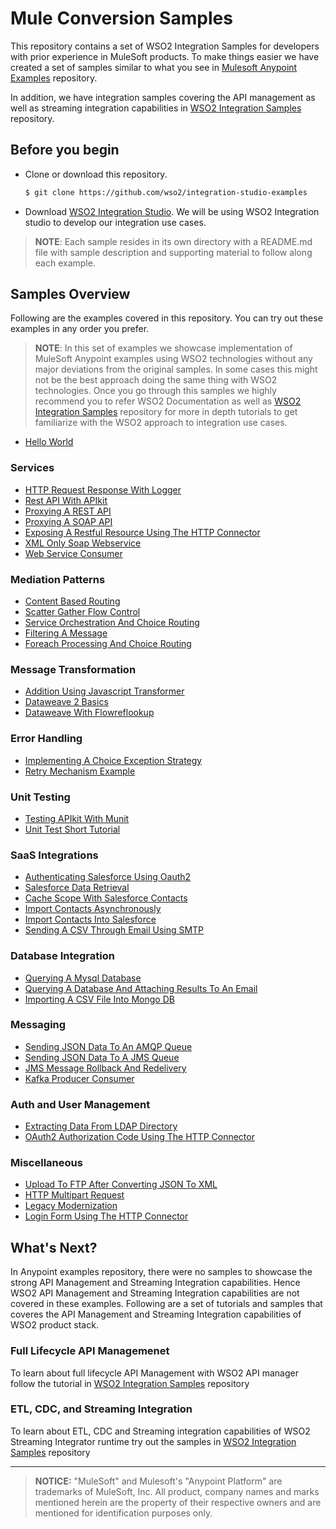 # Mule Conversion Samples

This repository contains a set of WSO2 Integration Samples for developers with prior experience in MuleSoft products. To make things easier we have created a set of samples similar to what you see in [Mulesoft Anypoint Examples](https://github.com/mulesoft/anypoint-examples) repository.

In addition, we have integration samples covering the API management as well as streaming integration capabilities in [WSO2 Integration Samples](https://github.com/wso2/integration-studio-examples) repository.

## Before you begin
 
- Clone or download this repository.
    ```bash
    $ git clone https://github.com/wso2/integration-studio-examples
    ```
- Download [WSO2 Integration Studio](https://wso2.com/integration/integration-studio/). We will be using WSO2 Integration studio to develop our integration use cases.

> __NOTE__: Each sample resides in its own directory with a README.md file with sample description and supporting material to follow along each example.

## Samples Overview

Following are the examples covered in this repository. You can try out these examples in any order you prefer.

> __NOTE__: In this set of examples we showcase implementation of MuleSoft Anypoint examples using WSO2 technologies without any major deviations from the original samples. In some cases this might not be the best approach doing the same thing with WSO2 technologies. Once you go through this samples we highly recommend you to refer WSO2 Documentation as well as [WSO2 Integration Samples](https://github.com/wso2/integration-studio-examples) repository for more in depth tutorials to get familiarize with the WSO2 approach to integration use cases.

- [Hello World](examples/hello-world/README.md)

### Services

- [HTTP Request Response With Logger](examples/http-request-response-with-logger/README.md)
- [Rest API With APIkit](examples/rest-api-with-apikit/README.md)
- [Proxying A REST API](examples/proxying-a-rest-api/README.md)
- [Proxying A SOAP API](examples/proxying-a-soap-api/README.md)
- [Exposing A Restful Resource Using The HTTP Connector](examples/exposing-a-restful-resource-using-the-http-connector/README.md)
- [XML Only Soap Webservice](examples/xml-only-soap-webservice/README.md)
- [Web Service Consumer](examples/web-service-consumer/README.md)

### Mediation Patterns 
- [Content Based Routing](examples/content-based-routing/README.md)
- [Scatter Gather Flow Control](examples/scatter-gather-flow-control/README.md)
- [Service Orchestration And Choice Routing](examples/service-orchestration-and-choice-routing/README.md)
- [Filtering A Message](examples/filtering-a-message/README.md)
- [Foreach Processing And Choice Routing](examples/foreach-processing-and-choice-routing/README.md)

### Message Transformation

- [Addition Using Javascript Transformer](examples/addition-using-javascript-transformer/README.md)
- [Dataweave 2 Basics](examples/dataweave-2-basics/README.md)
- [Dataweave With Flowreflookup](examples/dataweave-with-flowreflookup/README.md)

### Error Handling

- [Implementing A Choice Exception Strategy](examples/implementing-a-choice-exception-strategy/README.md)
- [Retry Mechanism Example](examples/retry-mechanism-example/README.md)

### Unit Testing

- [Testing APIkit With Munit](examples/testing-apikit-with-munit/README.md)
- [Unit Test Short Tutorial](examples/unittest-short-tutorial/README.md)

### SaaS Integrations

- [Authenticating Salesforce Using Oauth2](examples/authenticating-salesforce-using-oauth2/README.md)
- [Salesforce Data Retrieval](examples/salesforce-data-retrieval/README.md)
- [Cache Scope With Salesforce Contacts](examples/cache-scope-with-salesforce-contacts/README.md)
- [Import Contacts Asynchronously](examples/import-contacts-asynchronously/README.md)
- [Import Contacts Into Salesforce](examples/import-contacts-into-salesforce/README.md)
- [Sending A CSV Through Email Using SMTP](examples/sending-a-csv-through-email-using-smtp/README.md)

### Database Integration

- [Querying A Mysql Database](examples/querying-a-mysql-database/README.md)
- [Querying A Database And Attaching Results To An Email](examples/querying-a-db-and-attaching-results-to-an-email/README.md)
- [Importing A CSV File Into Mongo DB](examples/Importing-a-csv-file-into-mongo-db/README.md)

### Messaging

- [Sending JSON Data To An AMQP Queue](examples/sending-json-data-to-a-amqp-queue/README.md)
- [Sending JSON Data To A JMS Queue](examples/sending-json-data-to-a-jms-queue/README.md)
- [JMS Message Rollback And Redelivery](examples/jms-message-rollback-and-redelivery/README.md)
- [Kafka Producer Consumer](examples/kafka-producer-consumer/README.md)

### Auth and User Management

- [Extracting Data From LDAP Directory](examples/extracting-data-from-LDAP-directory/README.md)
- [OAuth2 Authorization Code Using The HTTP Connector](examples/oauth2-authorization-code-using-the-http-connector/README.md)

### Miscellaneous

- [Upload To FTP After Converting JSON To XML](examples/upload-to-ftp-after-converting-json-to-xml/README.md)
- [HTTP Multipart Request](examples/http-multipart-request/README.md)
- [Legacy Modernization](examples/legacy-modernization/README.md)
- [Login Form Using The HTTP Connector](examples/login-form-using-the-http-connector/README.md)

## What's Next?

In Anypoint examples repository, there were no samples to showcase the strong API Management and Streaming Integration capabilities. Hence WSO2 API Management and Streaming Integration capabilities are not covered in these examples. Following are a set of tutorials and samples that coveres the API Management and Streaming Integration capabilities of WSO2 product stack.

### Full Lifecycle API Managemenet

To learn about full lifecycle API Management with WSO2 API manager follow the tutorial in [WSO2 Integration Samples](https://github.com/wso2/integration-studio-examples/blob/master/api-management/README.md) repository

### ETL, CDC, and Streaming Integration

To learn about ETL, CDC and Streaming integration capabilities of WSO2 Streaming Integrator runtime try out  the samples in [WSO2 Integration Samples](https://github.com/wso2/integration-studio-examples/blob/master/streaming-integration/README.md) repository

----

> __NOTICE:__ "MuleSoft" and Mulesoft's "Anypoint Platform" are trademarks of MuleSoft, Inc. All product, company names and marks mentioned herein are the property of their respective owners and are mentioned for identification purposes only.